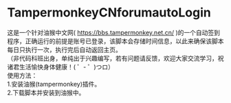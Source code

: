 # TampermonkeyCNforumautoLogin
这是一个针对油猴中文网(  https://bbs.tampermonkey.net.cn/  )的一个自动签到程序，正确运行的前提是账号已登录，该脚本会存储时间信息，以此来确保该脚本每日只执行一次，执行完后自动返回主页。   
（非代码科班出身，单纯出于兴趣编写，若有问题请反馈，欢迎大家交流学习，祝诸君生活愉快身体健康！( ゜- ゜)つロ）  
使用方法：  
  1.安装油猴(tampermonkey)插件。  
  2.下载脚本并安装到油猴中。
